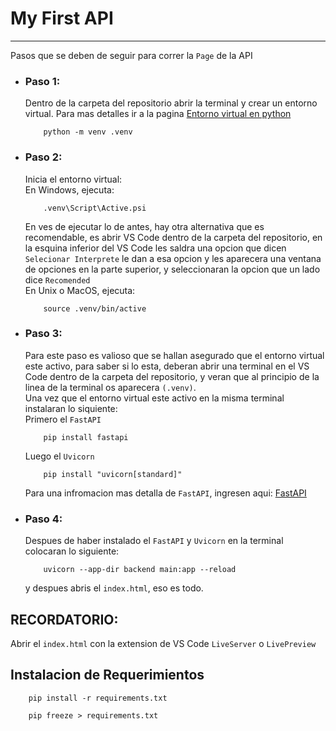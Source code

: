 # My First API
----
Pasos que se deben de seguir para correr la `Page` de la API
* ### Paso 1:
    Dentro de la carpeta del repositorio abrir la terminal  y crear un entorno virtual. Para mas detalles ir a la pagina [Entorno virtual en python](https://docs.python.org/es/3/tutorial/venv.html)
    ``` 
        python -m venv .venv
    ```

* ###  Paso 2: 
    Inicia el entorno virtual:
    <br>En Windows, ejecuta:
    ```
        .venv\Script\Active.psi
    ```
    En ves de ejecutar lo de antes, hay otra alternativa que es recomendable, es abrir VS Code dentro de la carpeta del repositorio, en la esquina inferior del VS Code les saldra una opcion que dicen `Selecionar Interprete` le dan a esa opcion y les aparecera una ventana de opciones en la parte superior, y seleccionaran la opcion que un lado dice `Recomended`
    <br>En Unix o MacOS, ejecuta:
    ```
        source .venv/bin/active
    ```

* ### Paso 3: 
    Para este paso es valioso que se hallan asegurado que el entorno virtual este activo, para saber si lo esta, deberan abrir una terminal en el VS Code dentro de la carpeta del repositorio, y veran que al principio de la linea de la terminal os aparecera `(.venv)`.
    <br>Una vez que el entorno virtual este activo en la misma terminal instalaran lo siquiente: 
    <br> Primero el `FastAPI`
    ```
        pip install fastapi
    ```
    Luego el `Uvicorn`
    ```
        pip install "uvicorn[standard]"
    ```
    Para una infromacion mas detalla de `FastAPI`, ingresen aqui: [FastAPI](https://fastapi.tiangolo.com/)
* ### Paso 4:
    Despues de haber instalado el `FastAPI` y `Uvicorn` en la terminal colocaran lo siguiente:
    ```
        uvicorn --app-dir backend main:app --reload
    ```
    y despues abris el `index.html`, eso es todo.

## RECORDATORIO:
Abrir el `index.html` con la extension de VS Code `LiveServer` o `LivePreview`
## Instalacion de Requerimientos
```
    pip install -r requirements.txt
```

```
    pip freeze > requirements.txt
```

